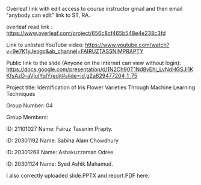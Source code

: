 Overleaf link with edit access to course instructor gmail and then email "anybody can edit" link to ST, RA.



overleaf read link : https://www.overleaf.com/project/656c8cf465b548e4e238c3fd

Link to unlisted YouTube video: 
https://www.youtube.com/watch?v=9e7K1yJeogc&ab_channel=FAIRUZTASSNIMPRAPTY


Public link to the slide (Anyone on the internet can view without login): https://docs.google.com/presentation/d/1N2Ch90T1Nd8vEhj_LvNdHGSJj1KKfsAzD-aVjuIYqlY/edit#slide=id.g2a629477204_1_75

Project title:
Identification of Iris Flower Varieties Through Machine Learning Techniques



Group Number: 04



Group Members:


ID: 21101027  Name: Fairuz Tassnim Prapty.


ID: 20301192  Name: Sabiha Alam Chowdhury


ID: 20301268  Name: Ashakuzzaman Odree.


ID: 20301124  Name: Syed Ashik Mahamud.



I also correctly uploaded slide.PPTX and report.PDF here.


















